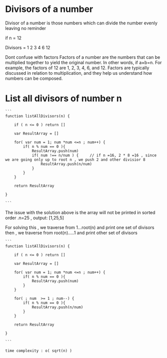 # Divisors of a number 

Divisor of a number is those numbers which can divide the number evenly leaving no reminder

if n = 12

Divisors = 1 2 3 4 6 12


Dont confuse with factors 
Factors of a number are the numbers that can be multiplied together to yield the original number. In other words, if 
a×b=n. For example, the factors of 12 are 1, 2, 3, 4, 6, and 12. Factors are typically discussed in relation to multiplication, and they help us understand how numbers can be composed.


 # List all divisors of number n 

    ```
    function listAllDivisors(n) {
        
        if ( n <= 0 ) return [] 
        
        var ResultArray = []

        for( var num = 1; num *num <=n ; num++) {
            if( n % num == 0 ){
                ResultArray.push(num)
                if( num !== n/num ) {     // if n =16, 2 * 8 =16 , since we are going only up to root n , we push 2 and other divisior 8
                    ResultArray.push(n/num)
                }
            }
        }

        return ResultArray
    
    }

    ```
  The issue with the solution above is the array will not be printed in sorted order .n=25 , output: [1,25,5]

  For solving this , we traverse from 1...root(n) and print one set of divisors
  then , we traverse from root(n).....1 and print other set of divisors

    ```
    function listAllDivisors(n) {
        
        if ( n <= 0 ) return [] 
        
        var ResultArray = []

        for( var num = 1; num *num <=n ; num++) {
            if( n % num == 0 ){
                ResultArray.push(num)
            }
        }

        for( ; num  >= 1 ; num--) {
            if( n % num == 0 ){
                ResultArray.push(n/num)
            }
        }

        return ResultArray
    
    }

    ```

    time complexity : o( sqrt(n) )








